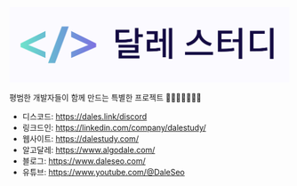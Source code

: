 ![logo](logo.png)

평범한 개발자들이 함께 만드는 특별한 프로젝트 👨‍💻👩‍💻🤝💡🚀

- 디스코드: https://dales.link/discord
- 링크드인: https://linkedin.com/company/dalestudy/
- 웹사이트: https://dalestudy.com/
- 알고달레: https://www.algodale.com/
- 블로그: https://www.daleseo.com/
- 유튜브: https://www.youtube.com/@DaleSeo
